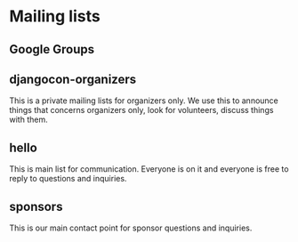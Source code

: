 # Mailing lists

## Google Groups

## djangocon-organizers

This is a private mailing lists for organizers only. We use this to announce things that concerns organizers only, look for volunteers, discuss things with them.

## hello

This is main list for communication. Everyone is on it and everyone is free to reply to questions and inquiries.

## sponsors

This is our main contact point for sponsor questions and inquiries.
